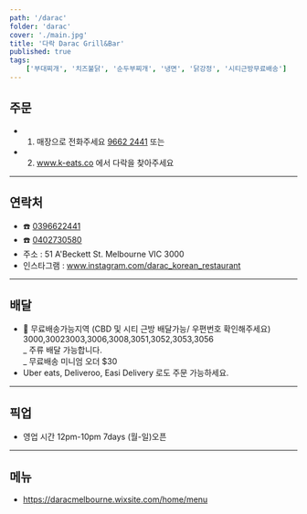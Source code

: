 ```yaml
---
path: '/darac'
folder: 'darac'
cover: './main.jpg'
title: '다락 Darac Grill&Bar'
published: true
tags:
    ['부대찌개', '치즈불닭', '순두부찌개', '냉면', '닭강정', '시티근방무료배송']
---
```


## 주문

-   1. 매장으로 전화주세요 <a href="tel:0396622441"> 9662 2441</a> 또는
-   2.  <a href="https://store-q0u6t.mybigcommerce.com/darac/" target="blank"> www.k-eats.co </a>에서 다락을 찾아주세요

---

## 연락처

-   ☎️ <a href="tel:0396622441">0396622441</a>
-   ☎️ <a href="tel:0402730580">0402730580</a>
-   주소 : 51 A'Beckett St. Melbourne VIC 3000
-   인스타그램 : <a href="https://www.instagram.com/darac_korean_restaurant" target="blank" >www.instagram.com/darac_korean_restaurant</a>

---

## 배달

-   🛵 무료배송가능지역 (CBD 및 시티 근방 배달가능/ 우편번호 확인해주세요) 3000,30023003,3006,3008,3051,3052,3053,3056
    <br/>_ 주류 배달 가능합니다.
    <br/>_ 무료배송 미니엄 오더 \$30
-   Uber eats, Deliveroo, Easi Delivery 로도 주문 가능하세요.

---

## 픽업

-   영업 시간 12pm-10pm 7days (월-일)오픈

---

## 메뉴

-   <a href="https://daracmelbourne.wixsite.com/home/menu" target="blank" >https://daracmelbourne.wixsite.com/home/menu</a>
